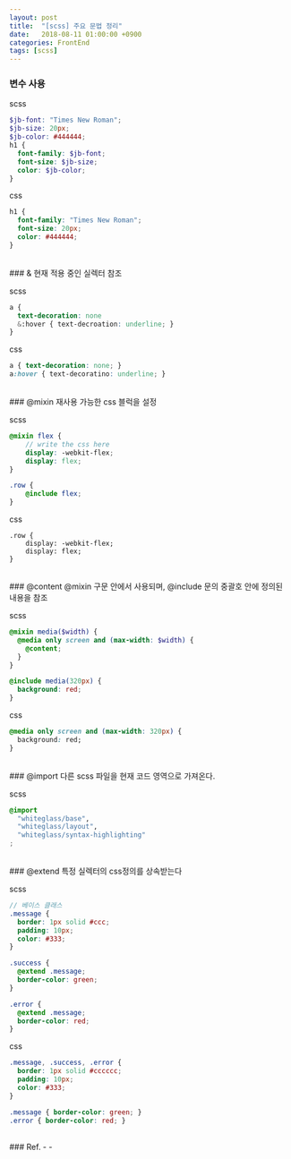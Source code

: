 ```yaml
---
layout: post
title:  "[scss] 주요 문법 정리"
date:   2018-08-11 01:00:00 +0900
categories: FrontEnd
tags: [scss]
---
```

### 변수 사용
scss
```scss
$jb-font: "Times New Roman";
$jb-size: 20px;
$jb-color: #444444;
h1 {
  font-family: $jb-font;
  font-size: $jb-size;
  color: $jb-color;
}
```
css
```css
h1 {
  font-family: "Times New Roman";
  font-size: 20px;
  color: #444444;
}
```

<br>
### &
현재 적용 중인 실렉터 참조

scss
```scss
a {
  text-decoration: none
  &:hover { text-decroation: underline; }
}
```
css
```css
a { text-decoration: none; }
a:hover { text-decoratino: underline; }
```

<br>
### @mixin
재사용 가능한 css 블럭을 설정

scss
```scss
@mixin flex {
    // write the css here
    display: -webkit-flex;
    display: flex;
}

.row {
    @include flex;
}
```
css
```
.row {
    display: -webkit-flex;
    display: flex;
}
```

<br>
### @content
@mixin 구문 안에서 사용되며, @include 문의 중괄호 안에 정의된 내용을 참조

scss
```scss
@mixin media($width) {
  @media only screen and (max-width: $width) {
    @content;
  }
}

@include media(320px) {
  background: red;
}
```

css
```css
@media only screen and (max-width: 320px) {
  background: red;
}
```

<br>
### @import
다른 scss 파일을 현재 코드 영역으로 가져온다.

scss
```scss
@import
  "whiteglass/base",
  "whiteglass/layout",
  "whiteglass/syntax-highlighting"
;
```

<br>
### @extend
특정 실렉터의 css정의를 상속받는다

scss
```scss
// 베이스 클래스
.message {
  border: 1px solid #ccc;
  padding: 10px;
  color: #333;
}

.success {
  @extend .message;
  border-color: green;
}

.error {
  @extend .message;
  border-color: red;
}
```
css
```css
.message, .success, .error {
  border: 1px solid #cccccc;
  padding: 10px;
  color: #333;
}

.message { border-color: green; }
.error { border-color: red; }
```


<br>
### Ref.
- <https://soooprmx.com/archives/7948>
- <https://www.codingfactory.net/10107>